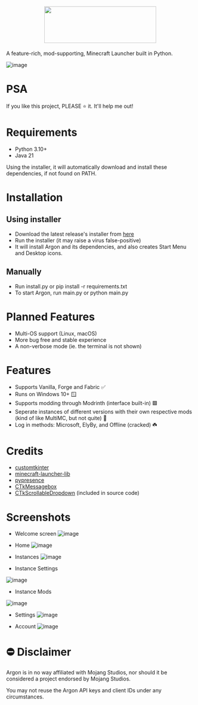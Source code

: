 <h1 align="center"><img width=300 height=98 src="https://github.com/user-attachments/assets/1bb6dc87-3d02-45d2-b847-8779ecf51b58"</img>
</h1>


A feature-rich, mod-supporting, Minecraft Launcher built in Python.

![image](https://github.com/user-attachments/assets/56f69b69-4be2-425a-9a3e-1a04110a4ab0)


# PSA
If you like this project, PLEASE ⭐ it. It'll help me out!

# Requirements
 - Python 3.10+
 - Java 21

Using the installer, it will automatically download and install these dependencies, if not found on PATH.


# Installation
## Using installer
 - Download the latest release's installer from [here](https://github.com/v-pun215/Argon/releases)
 - Run the installer (it may raise a virus false-positive)
 - It will install Argon and its dependencies, and also creates Start Menu and Desktop icons.

## Manually
 - Run install.py or pip install -r requirements.txt
 - To start Argon, run main.py or python main.py

# Planned Features
 - Multi-OS support (Linux, macOS)
 - More bug free and stable experience
 - A non-verbose mode (ie. the terminal is not shown)

# Features
 - Supports Vanilla, Forge and Fabric ✅
 - Runs on Windows 10+ 🪟
 - Supports modding through Modrinth (interface built-in) 🟩
 - Seperate instances of different versions with their own respective mods (kind of like MultiMC, but not quite) 🎉
 - Log in methods: Microsoft, ElyBy, and Offline (cracked) ☘️

# Credits
 - [customtkinter](https://github.com/tomschimansky/customtkinter)
 - [minecraft-launcher-lib](https://codeberg.org/JakobDev/minecraft-launcher-lib)
 - [pypresence](https://github.com/qwertyquerty/pypresence)
 - [CTkMessagebox](https://github.com/Akascape/CTkMessagebox)
 - [CTkScrollableDropdown](https://github.com/Akascape/CTkScrollableDropdown) (included in source code)

#  Screenshots
 - Welcome screen
![image](https://github.com/user-attachments/assets/286dd267-018e-4690-a5b6-15dd0017780f)

 - Home
![image](https://github.com/user-attachments/assets/e451c0d9-c213-4ad9-8341-17feb89d069b)

 - Instances
![image](https://github.com/user-attachments/assets/6a517667-f87a-478f-8ff0-34617fe707e8)


 - Instance Settings

![image](https://github.com/user-attachments/assets/222c1c1f-d9d1-4920-aa26-891c237e5766)


 - Instance Mods

![image](https://github.com/user-attachments/assets/5d6458ca-5e67-423e-9211-8541798f188d)


 - Settings
![image](https://github.com/user-attachments/assets/a9f25c1e-5c19-4d63-b030-fb71d35fb8d9)

 - Account
![image](https://github.com/user-attachments/assets/237690ee-56c5-4524-8cca-50b56287643a)

# ⛔ Disclaimer
Argon is in no way affiliated with Mojang Studios, nor should it be considered a project endorsed by Mojang Studios.

You may not reuse the Argon API keys and client IDs under any circumstances.
